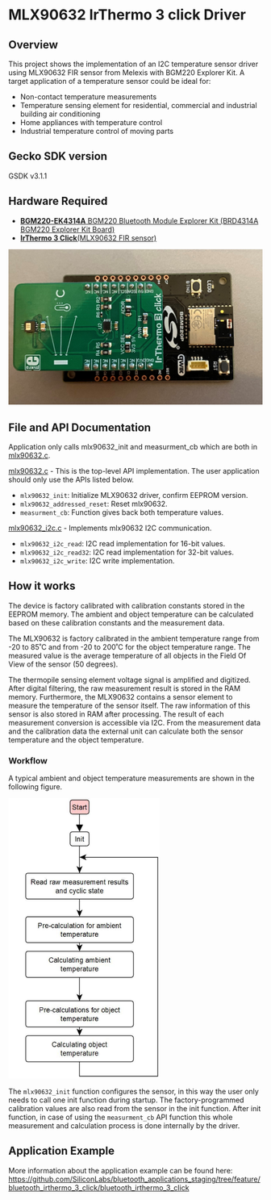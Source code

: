# MLX90632 IrThermo 3 click Driver

## Overview ##

This project shows the implementation of an I2C temperature sensor driver using MLX90632 FIR sensor from Melexis with BGM220 Explorer Kit. A target application of a temperature sensor could be ideal for:
- Non-contact temperature measurements
- Temperature sensing element for residential, commercial and industrial building air conditioning
- Home appliances with temperature control
- Industrial temperature control of moving parts

## Gecko SDK version ##

GSDK v3.1.1

## Hardware Required ##

- [**BGM220-EK4314A** BGM220 Bluetooth Module Explorer Kit (BRD4314A BGM220 Explorer Kit Board)](https://www.silabs.com/development-tools/wireless/bluetooth/bgm220-explorer-kit)
- [**IrThermo 3 Click**(MLX90632 FIR sensor)](https://www.mikroe.com/ir-thermo-3-click)

<img src="doc/bgm220p_irthermo_3_click.jpeg" width="600">

## File and API Documentation ##

Application only calls mlx90632_init and measurment_cb which are both in [mlx90632.c](src/mlx90632.c).

[mlx90632.c](src/mlx90632.c) - This is the top-level API implementation. The user application should only use the APIs listed below.
- `mlx90632_init`: Initialize MLX90632 driver, confirm EEPROM version.
- `mlx90632_addressed_reset`: Reset mlx90632.
- `measurment_cb`: Function gives back both temperature values.

[mlx90632_i2c.c](src/mlx90632_i2c.c) - Implements mlx90632 I2C communication.
- `mlx90632_i2c_read`: I2C read implementation for 16-bit values.
- `mlx90632_i2c_read32`: I2C read implementation for 32-bit values.
- `mlx90632_i2c_write`: I2C write implementation.

## How it works ##

The device is factory calibrated with calibration constants stored in the EEPROM memory. The ambient and object temperature can
be calculated based on these calibration constants and the measurement data. 

The MLX90632 is factory calibrated in the ambient temperature range from -20 to 85˚C and from -20 to 200˚C for
the object temperature range. The measured value is the average temperature of all objects in the Field Of View
of the sensor (50 degrees).

The thermopile sensing element voltage signal is amplified and digitized. After digital filtering, the raw measurement result is stored in the RAM memory. 
Furthermore, the MLX90632 contains a sensor element to measure the temperature of the sensor itself. The raw information of this  sensor is also stored in RAM after processing. 
The result of each measurement conversion is accessible via I2C. From the measurement data and the calibration data the external unit can calculate both the sensor
temperature and the object temperature.

### Workflow

A typical ambient and object temperature measurements are shown in the following figure.

<img src="doc/figure2.jpeg" width="300">

The `mlx90632_init` function configures the sensor, in this way the user only needs to call one init function during startup. The factory-programmed calibration values are also read from the sensor in the init function.
After init function, in case of using the `measurment_cb` API function this whole measurement and calculation process is done internally by the driver. 

## Application Example ##

More information about the application example can be found here:
https://github.com/SiliconLabs/bluetooth_applications_staging/tree/feature/bluetooth_irthermo_3_click/bluetooth_irthermo_3_click
  

